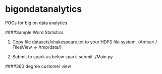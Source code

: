 # bigondatanalytics
POCs for big on data analytics

####Sample Word Statistics
1. Copy file datasets/shakespeare.txt to your HDFS file system.
   (Ambari / FilesView -> /tmp/data/)
  
2. Submit to spark as below
spark-submit ./Main.py

####360 degree customer view
